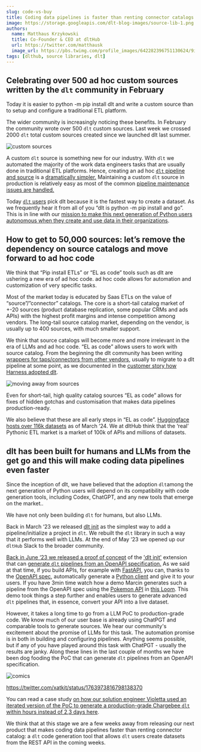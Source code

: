 ```yaml
---
slug: code-vs-buy
title: Coding data pipelines is faster than renting connector catalogs
image: https://storage.googleapis.com/dlt-blog-images/source-lib-1.png
authors:
  name: Matthaus Krzykowski
  title: Co-Founder & CEO at dltHub
  url: https://twitter.com/matthausk
  image_url: https://pbs.twimg.com/profile_images/642282396751130624/9ixo0Opj_400x400.jpg
tags: [dlthub, source libraries, dlt]
---
```


## **Celebrating over 500 ad hoc custom sources written by the** `dlt` **community in February**

Today it is easier to python -m pip install dlt and write a custom source than to setup and configure a traditional ETL platform.

The wider community is increasingly noticing these benefits. In February the community wrote over 500 `dlt` custom sources. Last week we crossed 2000 `dlt` total custom sources created since we launched dlt last summer.

![custom sources](https://storage.googleapis.com/dlt-blog-images/source-lib-1.png)


A custom `dlt` source is something new for our industry. With `dlt` we automated the majority of the work data engineers tasks that are usually done in traditional ETL platforms. Hence, creating an ad hoc [`dlt` pipeline and source](https://dlthub.com/docs/walkthroughs/create-a-pipeline) is a [dramatically simpler.](https://dlthub.com/docs/build-a-pipeline-tutorial#the-simplest-pipeline-1-liner-to-load-data-with-schema-evolution) Maintaining a custom `dlt` source in production is relatively easy as most of the common [pipeline maintenance issues are handled.](https://dlthub.com/docs/build-a-pipeline-tutorial#governance-support-in-dlt-pipelines)

Today [`dlt` users](https://dlthub.com/docs/blog/dlthub-who-we-serve) pick dlt because it is the fastest way to create a dataset. As we frequently hear it from all of you “dlt is python -m pip install and go”. This is in line with our [mission to make this next generation of Python users autonomous when they create and use data in their organizations](https://dlthub.com/docs/blog/dlthub-mission).

## How to get to 50,000 sources: let’s remove the dependency on source catalogs and move forward to ad hoc code

We think that “Pip install ETLs” or “EL as code” tools such as dlt are ushering a new era of ad hoc code. ad hoc code allows for automation and customization of very specific tasks.

Most of the market today is educated by Saas ETLs on the value of “source”/”connector” catalogs. The core is a short-tail catalog market of +-20 sources (product database replication, some popular CRMs and ads APIs) with the highest profit margins and intense competition among vendors. The long-tail source catalog market, depending on the vendor, is usually up to 400 sources, with much smaller support.

We think that source catalogs will become more and more irrelevant in the era of LLMs and ad hoc code. “EL as code” allows users to work with source catalog. From the beginning the dlt community has been writing [wrappers for taps/connectors from other vendors](https://github.com/z3z1ma/alto/blob/main/example_proj/asana_pipeline.py), usually to migrate to a dlt pipeline at some point, as we documented in the [customer story how Harness adopted dlt](https://dlthub.com/success-stories/harness/).

![moving away from sources](https://storage.googleapis.com/dlt-blog-images/source-lib-2.png)

Even for short-tail, high quality catalog sources “EL as code” allows for fixes of hidden gotchas and customisation that makes data pipelines production-ready.

We also believe that these are all early steps in “EL as code”. [Huggingface hosts over 116k datasets](https://huggingface.co/datasets) as of March ‘24. We at dltHub think that the ‘real’ Pythonic ETL market is a market of 100k of APIs and millions of datasets.

## dlt has been built for humans and LLMs from the get go and this will make coding data pipelines even faster

Since the inception of dlt, we have believed that the adoption `dlt`among the next generation of Python users will depend on its compatibility with code generation tools, including Codex, ChatGPT, and any new tools that emerge on the market..

We have not only been building `dlt` for humans, but also LLMs.

Back in March ‘23 we released [dlt init](https://dlthub.com/docs/getting-started) as the simplest way to add a pipeline/initialize a project in `dlt`. We rebuilt the `dlt` library in such a way that it performs well with LLMs. At the end of May ‘23 we opened up our `dltHub` Slack to the broader community.


[Back in June ‘23 we released a proof of concept](https://dlthub.com/docs/blog/open-api-spec-for-dlt-init) of the ['dlt init'](https://dlthub.com/docs/walkthroughs/create-a-pipeline) extension that can [generate `dlt` pipelines from an OpenAPI specification.](https://github.com/dlt-hub/dlt-init-openapi) As we said at that time, if you build APIs, for example with [FastAPI](https://fastapi.tiangolo.com/), you can, thanks to the [OpenAPI spec,](https://spec.openapis.org/oas/v3.1.0) automatically generate a [Python client](https://pypi.org/project/openapi-python-client/0.6.0a4/) and give it to your users. If you have 3min time watch how a demo Marcin generates such a pipeline from the OpenAPI spec using the [Pokemon API](https://pokeapi.co/) in [this Loom](https://www.loom.com/share/2806b873ba1c4e0ea382eb3b4fbaf808?sid=501add8b-90a0-4734-9620-c6184d840995). This demo took things a step further and enables users to generate advanced `dlt` pipelines that, in essence, convert your API into a live dataset.


However, it takes a long time to go from a LLM PoC to production-grade code. We know much of our user base is already using ChatPGT and comparable tools to generate sources. We hear our community's excitement about the promise of LLMs for this task. The automation promise is in both in building and configuring pipelines. Anything seems possible, but if any of you have played around this task with ChatPGT - usually the results are janky.  Along these lines in the last couple of months we have been dog fooding the PoC that can generate `dlt` pipelines from an OpenAPI specification.

![comics](https://storage.googleapis.com/dlt-blog-images/source-lib-3.png)

https://twitter.com/xatkit/status/1763973816798138370

You can read a case study [on how our solution engineer Violetta used an iterated version of the PoC to generate a production-grade  Chargebee `dlt` within hours instead of 2,3 days here](https://dlthub.com/docs/blog/openapi-generation-chargebee).

We think that at this stage we are a few weeks away from releasing our next product that makes coding data pipelines faster than renting connector catalog: a `dlt` code generation tool that allows `dlt` users create datasets from the REST API in the coming weeks.